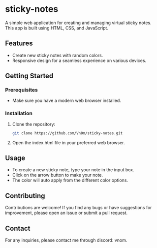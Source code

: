 # sticky-notes

A simple web application for creating and managing virtual sticky notes. This app is built using HTML, CSS, and JavaScript.

## Features

- Create new sticky notes with random colors.
- Responsive design for a seamless experience on various devices.

## Getting Started

### Prerequisites

- Make sure you have a modern web browser installed.

### Installation

1. Clone the repository:

   ```bash
   git clone https://github.com/Vn0m/sticky-notes.git
2. Open the index.html file in your preferred web browser.
## Usage
- To create a new sticky note, type your note in the input box.
- Click on the arrow button to make your note.
- The color will auto apply from the different color options.

## Contributing
Contributions are welcome! If you find any bugs or have suggestions for improvement, please open an issue or submit a pull request.

## Contact
For any inquiries, please contact me through discord: vnom.
